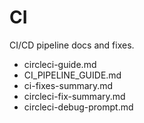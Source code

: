 # CI

CI/CD pipeline docs and fixes.

- circleci-guide.md
- CI_PIPELINE_GUIDE.md
- ci-fixes-summary.md
- circleci-fix-summary.md
- circleci-debug-prompt.md
